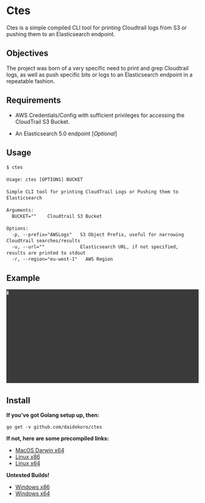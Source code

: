 # Ctes

Ctes is a simple compiled CLI tool for printing Cloudtrail logs from S3 or pushing them to an Elasticsearch endpoint.


## Objectives

The project was born of a very specific need to print and grep Cloudtrail logs, as well as push specific bits or logs to an Elasticsearch endpoint in a repeatable fashion.


## Requirements

- AWS Credentials/Config with sufficient privileges for accessing the CloudTrail S3 Bucket.

- An Elasticsearch 5.0 endpoint [_Optional_]


## Usage

```
$ ctes

Usage: ctes [OPTIONS] BUCKET

Simple CLI tool for printing CloudTrail Logs or Pushing them to Elasticsearch

Arguments:
  BUCKET=""    Cloudtrail S3 Bucket

Options:
  -p, --prefix="AWSLogs"   S3 Object Prefix, useful for narrowing Cloudtrail searches/results
  -u, --url=""             Elasticsearch URL, if not specified, results are printed to stdout
  -r, --region="eu-west-1"   AWS Region
```

## Example

![Alt text](demo.gif?raw=true "Demo")


## Install

__If you've got Golang setup up, then:__

    go get -v github.com/daidokoro/ctes


__If not, here are some precompiled links:__

- [MacOS Darwin x64]()
- [Linux x86]()
- [Linux x64]()

__Untested Builds!__

- [Windows x86]()
- [Windows x64]()
